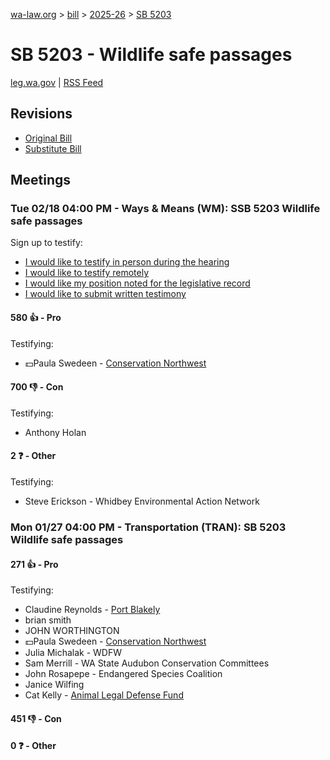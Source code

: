 [wa-law.org](/) > [bill](/bill/) > [2025-26](/bill/2025-26/) > [SB 5203](/bill/2025-26/sb/5203/)

# SB 5203 - Wildlife safe passages
[leg.wa.gov](https://app.leg.wa.gov/billsummary?BillNumber=5203&Year=2025&Initiative=false) | [RSS Feed](./rss.xml)

## Revisions
* [Original Bill](1/)
* [Substitute Bill](S/)

## Meetings
### Tue 02/18 04:00 PM - Ways & Means (WM): SSB 5203 Wildlife safe passages
Sign up to testify:
* [I would like to testify in person during the hearing](https://app.leg.wa.gov/csi/Testifier/Add?chamber=House&mId=32796&aId=164382&caId=25890&tId=1)
* [I would like to testify remotely](https://app.leg.wa.gov/csi/Testifier/Add?chamber=House&mId=32796&aId=164382&caId=25890&tId=2)
* [I would like my position noted for the legislative record](https://app.leg.wa.gov/csi/Testifier/Add?chamber=House&mId=32796&aId=164382&caId=25890&tId=3)
* [I would like to submit written testimony](https://app.leg.wa.gov/csi/Testifier/Add?chamber=House&mId=32796&aId=164382&caId=25890&tId=4)

#### 580 👍 - Pro
Testifying:
* 💵Paula Swedeen - [Conservation Northwest](/org/conservation_northwest/)

#### 700 👎 - Con
Testifying:
* Anthony Holan

#### 2 ❓ - Other
Testifying:
* Steve Erickson - Whidbey Environmental Action Network

### Mon 01/27 04:00 PM - Transportation (TRAN): SB 5203 Wildlife safe passages
#### 271 👍 - Pro
Testifying:
* Claudine Reynolds - [Port Blakely](/org/port_blakely/)
* brian smith
* JOHN WORTHINGTON
* 💵Paula Swedeen - [Conservation Northwest](/org/conservation_northwest/)
* Julia Michalak - WDFW
* Sam Merrill - WA State Audubon Conservation Committees
* John Rosapepe - Endangered Species Coalition
* Janice Wilfing
* Cat Kelly - [Animal Legal Defense Fund](/org/animal_legal_defense_fund/)

#### 451 👎 - Con

#### 0 ❓ - Other
